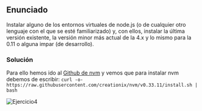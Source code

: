 ## Enunciado

Instalar alguno de los entornos virtuales de node.js (o de cualquier otro lenguaje con el que se esté familiarizado) y, con ellos, instalar la última versión existente, la versión minor más actual de la 4.x y lo mismo para la 0.11 o alguna impar (de desarrollo).

### Solución

Para ello hemos ido al [Github de nvm](https://github.com/creationix/nvm) y vemos que para instalar nvm debemos de escribir:
`curl -o- https://raw.githubusercontent.com/creationix/nvm/v0.33.11/install.sh | bash`

![Ejercicio4](https://github.com/alberturria/Hospital/tree/master/docs/assets/img/3ejercicio4.png)
